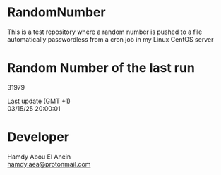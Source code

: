 # RandomNumber    
This is a test repository where a random number is pushed to a file automatically passwordless from a cron job in my Linux CentOS server    
# Random Number of the last run   
31979
      
Last update (GMT +1)    
03/15/25 20:00:01
# Developer    
Hamdy Abou El Anein   
hamdy.aea@protonmail.com
